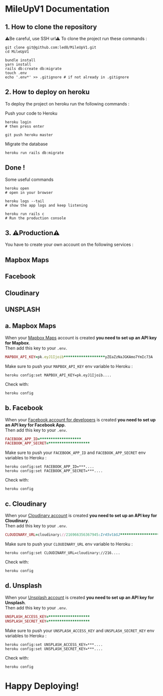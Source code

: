 # MileUpV1 Documentation

## 1. How to clone the repository

⚠️Be careful, use SSH url⚠️ To clone the project run these commands :

```
git clone git@github.com:led8/MileUpV1.git
cd MileUpV1

bundle install
yarn install
rails db:create db:migrate
touch .env
echo '.env*' >> .gitignore # if not already in .gitignore
```

## 2. How to deploy on heroku

To deploy the project on heroku run the following commands :

Push your code to Heroku

```
heroku login
# then press enter

git push heroku master
```

Migrate the database

```
heroku run rails db:migrate
```

## Done !

Some useful commands

```
heroku open
# open in your browser
```
```
heroku logs --tail
# show the app logs and keep listening
```
```
heroku run rails c
# Run the production console
```

## 3. ⚠️Production⚠️

You have to create your own account on the following services :
## Mapbox Maps
## Facebook
## Cloudinary
## UNSPLASH

## a. Mapbox Maps

When your [Mapbox Maps](https://account.mapbox.com/auth/signup/) account is created <strong>you need to set up an API key for Mapbox</strong>.<br>
Then add this key to your `.env`.

```ruby
MAPBOX_API_KEY=pk.eyJ1Ijoib*******************yZEaZzNaJGKAmo7YmIc73A
```

Make sure to push your `MAPBOX_API_KEY` env variable to Heroku :

```
heroku config:set MAPBOX_API_KEY=pk.eyJ1Ijoib....
```

Check with:

```
heroku config
```

## b. Facebook

When your [Facebook account for developers](https://developers.facebook.com/) is created <strong>you need to set up an API key for Facebook App</strong>.<br>
Then add this key to your `.env`.

```ruby
FACEBOOK_APP_ID=*******************
FACEBOOK_APP_SECRET=*******************
```

Make sure to push your `FACEBOOK_APP_ID` and `FACEBOOK_APP_SECRET` env variables to Heroku :

```
heroku config:set FACEBOOK_APP_ID=***....
heroku config:set FACEBOOK_APP_SECRET=***....
```

Check with:

```
heroku config
```

## c. Cloudinary

When your [Cloudinary account](https://cloudinary.com/users/register/free) is created <strong>you need to set up an API key for Cloudinary</strong>.<br>
Then add this key to your `.env`.

```ruby
CLOUDINARY_URL=cloudinary://216966356367945:Ir45vlbSJ*******************
```

Make sure to push your `CLOUDINARY_URL` env variable to Heroku :

```
heroku config:set CLOUDINARY_URL=cloudinary://216....
```

Check with:

```
heroku config
```

## d. Unsplash

When your [Unsplash account](https://unsplash.com/login) is created <strong>you need to set up an API key for Unsplash</strong>.<br>
Then add this key to your `.env`.

```ruby
UNSPLASH_ACCESS_KEY=*******************
UNSPLASH_SECRET_KEY=*******************
```

Make sure to push your `UNSPLASH_ACCESS_KEY` and `UNSPLASH_SECRET_KEY` env variables to Heroku :

```
heroku config:set UNSPLASH_ACCESS_KEY=***....
heroku config:set UNSPLASH_SECRET_KEY=***....
```

Check with:

```
heroku config
```

# Happy Deploying!








